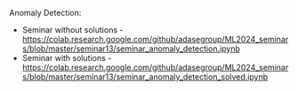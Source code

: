 Anomaly Detection:
* Seminar without solutions - https://colab.research.google.com/github/adasegroup/ML2024_seminars/blob/master/seminar13/seminar_anomaly_detection.ipynb
* Seminar with solutions - https://colab.research.google.com/github/adasegroup/ML2024_seminars/blob/master/seminar13/seminar_anomaly_detection_solved.ipynb
